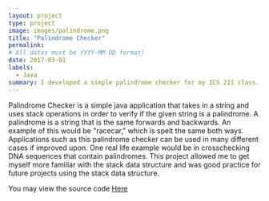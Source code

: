 ```yaml
---
layout: project
type: project
image: images/palindrome.png
title: "Palindrome Checker"
permalink: 
# All dates must be YYYY-MM-DD format!
date: 2017-03-01
labels:
  - Java
summary: I developed a simple palindrome checker for my ICS 211 class.
---
```


Palindrome Checker is a simple java application that takes in a string and uses stack operations in order to verify if the given string is a palindrome. A palindrome is a string that is the same forwards and backwards. An example of this would be "racecar," which is spelt the same both ways. Applications such as this palindrome checker can be used in many different cases if improved upon. One real life example would be in crosschecking DNA sequences that contain palindromes. This project allowed me to get myself more familiar with the stack data structure and was good practice for future projects using the stack data structure. 

You may view the source code [Here](https://github.com/jpham79/Palindrome-Checker)



